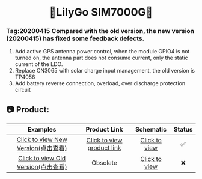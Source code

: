 <h1 align = "center">🌟LilyGo SIM7000G🌟</h1>


### **Tag:20200415** Compared with the old version, the new version (20200415) has fixed some feedback defects.
1. Add active GPS antenna power control, when the module GPIO4 is not turned on, the antenna part does not consume current, only the static current of the LDO.
2. Replace CN3065 with solar charge input management, the old version is TP4056
3. Add battery reverse connection, overload, over discharge protection circuit
   

<h2 align = "left">📷 Product:</h2>

|                                    Examples                                     |                                  Product  Link                                  |                     Schematic                      | Status |
| :-----------------------------------------------------------------------------: | :-----------------------------------------------------------------------------: | :------------------------------------------------: | :----: |
| [Click to view New Version(点击查看)](./Historical/SIM7000G_20200415/README.MD) | [Click to view product link](https://pt.aliexpress.com/item/4000542688096.html) | [Click to view](./schematic/SIM7000G_20200415.pdf) |   ✅    |
| [Click to view Old Version(点击查看)](./Historical/SIM7000G_20191227/README.MD) |                                    Obsolete                                     | [Click to view](./schematic/SIM7000G_20191227.pdf) |   ❌    |





